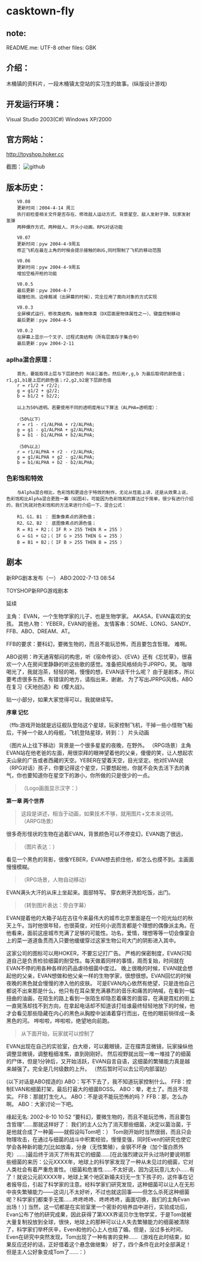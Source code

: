 casktown-fly
============

note:
------
README.me: UTF-8
other files: GBK

介绍：
------
木桶镇的资料片，一段木桶镇太空站的实习生的故事。(纵版设计游戏)

开发运行环境：
------
Visual Studio 2003(C#)
Windows XP/2000

官方网站：
------
http://toyshop.hoker.cc

截图：
![github](https://github.com/hokerffb/casktown-fly/screenshot/wmwins.jpg "github")  


版本历史：
------
        V0.08
        更新时间：2004-4-14 周三
        执行前检查相关文件是否存在、修改敌人运动方式、背景星空、敌人发射子弹、玩家发射氢弹
        两种爆炸方式、两种敌人、开头小动画，RPG对话功能

        V0.07
        更新时间：pyw 2004-4-9周五
        修正飞机在最左上角的时候会提示接触的BUG,同时限制了飞机的移动范围

        V0.06
        更新时间：pyw 2004-4-9周五
        增加空格开枪的功能

        V0.0.5
        最后更新：pyw 2004-4-7
        碰撞检测、边缘裁减（出屏幕的时候），完全应用了面向对象的方式实现

        V0.0.3
        全屏模式运行、修改类结构，抽象物体类（DX层面是物体属性之一）、键盘控制移动
        最后更新：pyw 2004-4-5

        V0.0.2
        在屏幕上显示一个叉子、过程式类结构（所有层面存于集合中）
        最后更新：pyw 2004-2-11
	
	
### aplha混合原理：
        首先，要能取得上层与下层颜色的 RGB三基色，然后用r,g,b 为最后取得的颜色值；r1,g1,b1是上层的颜色值；r2,g2,b2是下层颜色值
        r = r1/2 + r2/2;
        g = g1/2 + g2/2;
        b = b1/2 + b2/2;

        以上为50%透明。若要使用不同的透明度用以下算法（ALPHA=透明度）：

        （50%以下）
        r = r1 - r1/ALPHA + r2/ALPHA;
        g = g1 - g1/ALPHA + g2/ALPHA;
        b = b1 - b1/ALPHA + b2/ALPHA;

        （50%以上）
        r = r1/ALPHA + r2 - r2/ALPHA;
        g = g1/ALPHA + g2 - g2/ALPHA;
        b = b1/ALPHA + b2 - b2/ALPHA;


### 色彩饱和特效
        与Alpha混合相比，色彩饱和更适合于特效的制作，无论从性能上讲，还是从效果上说，色彩饱和比Alpha混合更胜一筹（如图4）。可能因为色彩饱和的算法过于简单，很少有进行介绍的，我们先就对色彩饱和的方法来进行介绍一下，混合公式：

        R1、G1、B1 ： 图象像素点的源色值；
        R2、G2、B2 ： 底图像素点的源色值；
        R = R1 + R2；（ IF R > 255 THEN R = 255 ）
        G = G1 + G2；（ IF G > 255 THEN G = 255 ）
        B = B1 + B2；（ IF B > 255 THEN B = 255 ）


剧本
------
新RPG剧本发布（一）
ABO:2002-7-13 08:54

TOYSHOP新RPG游戏剧本 

延续 

主角： 
        EVAN，一个生物学家的儿子，也是生物学家。 
        AKASA，EVAN喜欢的女孩。 
        其他人物： 
        YEBER，EVAN的爸爸。 
        友情客串：SOME、LONG、SANDY、FFB、ABO、DREAM、AT。 

FFB的要求：要科幻，要微生物的，而且不能玩恐怖，而且要包含哲理。 
难啊。 

ABO说明：昨天通宵郁闷的构思，听《宿命传说》、《EVA》还有《忘忧草》，很喜欢一个人在房间里静静的听这些歌的感觉。准备把风格倾向于JPRPG，笑。 
咖啡喝光了，我就泡茶，轻轻的喝，慢慢的想，EVAN该干什么呢？ 
由于是剧本，所以要考虑很多东西，有错误的地方，请指出来，谢谢。 
为了写出JPRPG风格，ABO在复习《天地创造》和《樱大战》。 

贴一小部分，如果大家觉得可以，我就继续写。 


**序章 记忆**


（ffb:游戏开始就是远征舰队登陆这个星球，玩家控制飞机，干掉一些小怪物飞船后，干掉一个敌人的母舰，飞机登陆星球，转到：）
</b>片头动画</b>

（图片从上往下移动）背景是一个很多星星的夜晚，在野外。
（RPG场景）主角EVAN站在他老爸的左面，用很崇拜的眼神望着他的父亲，傻傻的笑，让人想起农夫山泉的广告或者西藏的天空。YEBER在望着天空，目光坚定。他对EVAN说
（RPG对话）孩子，你要记得这个星空，只要想起他，你就不会失去活下去的勇气，你也要知道你在星空下的渺小，你所做的只是很少的一点。 

>（Logo画面显示汉字：）

**第一章 两个世界**


>这段是讲述，相当于动画，如果技术不够，就用图片+文本来说明。
>（ARPG场景）

很多奇形怪状的生物在追着EVAN，背景颜色可以不停变幻，EVAN跑了很远，

>（图片表达：）

看见一个黑色的背影，很像YEBER，EVAN想去抓住他，却怎么也摸不到。主画面慢慢模糊。 

>（RPG场景，人物自动移动）

EVAN满头大汗的从床上坐起来。面部特写。 
穿衣刷牙洗脸吃饭，出门。 

>（转到图片表达：旁白字幕）

EVAN提着他的大箱子站在古往今来最伟大的城市北京里面是在一个阳光灿烂的秋天上午。当时他很年轻，也很英俊，对任何小说而言都是个理想的偶像派主角。在他看来，面前这座城市充满了足够的可能性。功名，爱情，理想等等一切会像宴会上的菜一道道鱼贯而入只要他缓缓穿过这家生物公司大门的阴影进入其中。 

这家公司的图标可以用HOKER，不要忘记打广告。 
严格的保密制度，EVAN只知道自己是负责检验细菌的耐受性。每天做着同样的事情，周而复始，时间就在EVAN不停的用各种各样的药品虐待细菌中度过。 
晚上很晚的时候，EVAN就会想起他的父亲，EVAN想做和他父亲一样的生物学家，很想很想。EVAN回忆的时候夜晚的黑色就会慢慢的渗入他的皮肤。 
可是EVAN内心依然有绝望，只是连他自己都说不出来那是什么，他只有在耳朵里充满暴烈的音乐和痛苦的呐喊，在看到一幅扭曲的油画，在陌生的路上看到一张陌生却隐忍着痛苦的面容，在满是霓虹的街上一直晃荡却找不到方向，在拿起电话却不知道该打给谁最终轻轻地放下的时候，他才会看见那些隐藏在内心的黑色从胸膛中汹涌着穿行而出，在他的眼前徜徉成一条黑色的河。 
哗啦啦，哗啦啦，绝望地向前跑。 

>从下面开始，玩家就可以控制了

EVAN出现在自己的实验室，白大褂，可以戴眼镜，正在摆弄显微镜，玩家操纵他调整显微镜，调整粗细准焦，直到刚刚好。 
然后视野就出现一堆一堆挂了的细菌的尸体，但是1分钟后，又开始活跃，EVAN自言自语，这细菌的繁殖能力真是越来越强了。完全是几何级数的上升。 
（然后暂时可以去公司内部溜跶）

(以下对话是ABO捏造的)
        ABO：写不下去了，我不知道玩家控制什么。 
        FFB：控制EVAN和细菌打架，最后打最大的细菌BOSS。 
        ABO：晕，老土了。而且不现实。 
        FFB：那就打生化人。 
        ABO：不是说不能玩恐怖的吗？ 
        FFB：那，怎么办啊。 
        ABO：大家讨论一下吧。 



缘起无名:
2002-8-10 10:52
 “要科幻，要微生物的，而且不能玩恐怖，而且要包含哲理”……那就这样好了： 
    我们的主人公为了消灭那些细菌，决定以菌治菌，于是他就合成了一种菌——就假设叫Tom吧：） 
    Tom刚开始时当然很弱，而且只会物理攻击，在通过与细菌的战斗中积累经验，慢慢变强，同时Even的研究也使它学会各种新的能力[比如放毒，分身（无性繁殖），金钢不坏身（加个蛋白质外壳）……]最后终于消灭了所有其它的细菌……[在此强烈建议开头过场时要说明那些细菌的来历：公元XXXX年，地球上的科学家发现了一种从未见过的细菌，它对人类社会有着严重危害性。（细菌和危害性……不太好说，因为这玩意儿太小……有了！就说公元前XXXX年，地球上某个地区新婚夫妇无一生下孩子的，这件事在记者报导后，引起了科学家的注意。经科学家们研究发现，这种细菌可以让人在无形中丧失繁殖能力——这词儿不太好听，不过也就这回事——但怎么杀死这种细菌呢？科学家们都束手无策……咚咚咚咚、咚咚咚咚，画面切换，我们的主角Evan出场！）] 
    当然，这一切都是在实验室里一个密卦的培养皿中进行，实验成功后，Evan公布了他的研究成果，因此获得了第XXX界诺贝尔生物学奖，于是Tom就被大量复制投放到全球，很快，地球上的那种可以让人失去繁殖能力的细菌被清除了，科学家们举杯庆辛，Even和他的心上人也结了婚。但是，没过多长时间，Even在研究中突然发现，Tom出现了一种有害的变种……（游戏在此时结束，如果反应还好的话，正好借着这个悬念做继集） 
    好了，四个条件在此时全部满足！ 
    但是主人公好象变成Tom了……：） 
